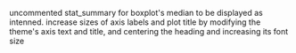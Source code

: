 uncommented stat_summary for boxplot's median to be displayed as intenned.
increase sizes of axis labels and plot title by modifying the theme's axis text and title, and centering the heading and increasing its font size
